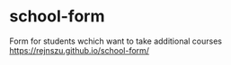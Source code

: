 # school-form
Form for students wchich want to take additional courses
https://rejnszu.github.io/school-form/
